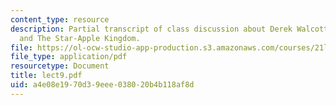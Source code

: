 ```yaml
---
content_type: resource
description: Partial transcript of class discussion about Derek Walcott, Sea Grapes,
  and The Star-Apple Kingdom.
file: https://ol-ocw-studio-app-production.s3.amazonaws.com/courses/21l-315-prizewinners-spring-2007/a4e08e1970d39eee038020b4b118af8d_lect9.pdf
file_type: application/pdf
resourcetype: Document
title: lect9.pdf
uid: a4e08e19-70d3-9eee-0380-20b4b118af8d
---
```

